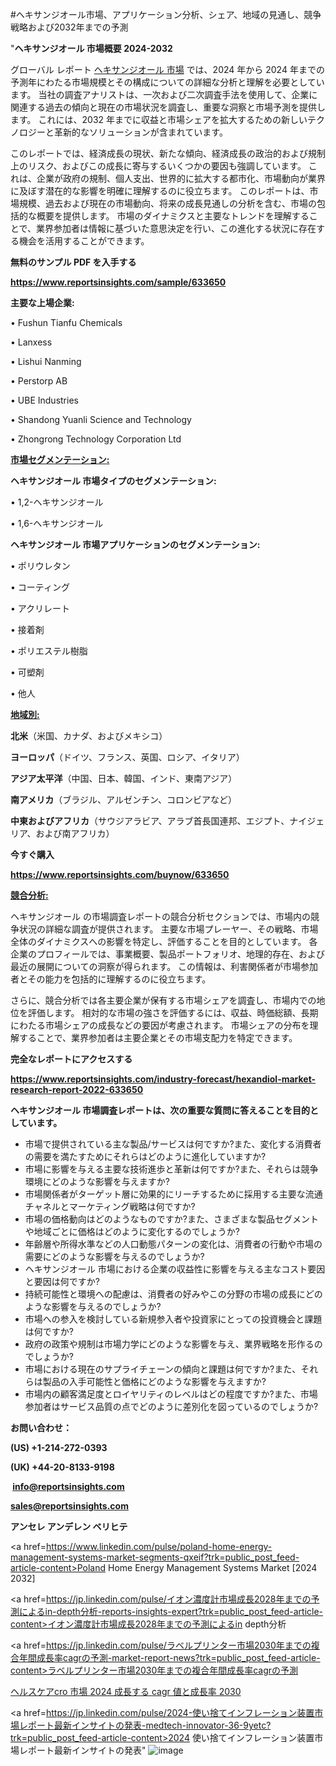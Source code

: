 #ヘキサンジオール市場、アプリケーション分析、シェア、地域の見通し、競争戦略および2032年までの予測

"<strong>ヘキサンジオール 市場概要 2024-2032</strong>

グローバル レポート <a href=https://www.reportsinsights.com/sample/633650>ヘキサンジオール 市場</a> では、2024 年から 2024 年までの予測年にわたる市場規模とその構成についての詳細な分析と理解を必要としています。 当社の調査アナリストは、一次および二次調査手法を使用して、企業に関連する過去の傾向と現在の市場状況を調査し、重要な洞察と市場予測を提供します。 これには、2032 年までに収益と市場シェアを拡大​​するための新しいテクノロジーと革新的なソリューションが含まれています。

このレポートでは、経済成長の現状、新たな傾向、経済成長の政治的および規制上のリスク、およびこの成長に寄与するいくつかの要因も強調しています。 これは、企業が政府の規制、個人支出、世界的に拡大する都市化、市場動向が業界に及ぼす潜在的な影響を明確に理解するのに役立ちます。 このレポートは、市場規模、過去および現在の市場動向、将来の成長見通しの分析を含む、市場の包括的な概要を提供します。 市場のダイナミクスと主要なトレンドを理解することで、業界参加者は情報に基づいた意思決定を行い、この進化する状況に存在する機会を活用することができます。

<strong><b>無料のサンプル PDF を入手する</b></strong>

<a href=https://www.reportsinsights.com/sample/633650><strong><u>https://www.reportsinsights.com/sample/633650</u></strong></a>

<strong>主要な上場企業:</strong>

• Fushun Tianfu Chemicals

• Lanxess

• Lishui Nanming

• Perstorp AB

• UBE Industries

• Shandong Yuanli Science and Technology

• Zhongrong Technology Corporation Ltd

<strong><u>市場セグメンテーション</u></strong><strong><u>:</u></strong>

<strong>ヘキサンジオール 市場タイプのセグメンテーション:</strong>

• 1,2-ヘキサンジオール

• 1,6-ヘキサンジオール

<strong>ヘキサンジオール 市場アプリケーションのセグメンテーション:</strong>

• ポリウレタン

• コーティング

• アクリレート

• 接着剤

• ポリエステル樹脂

• 可塑剤

• 他人

<strong><u>地域別</u></strong><strong><u>:</u></strong>

<strong>北米</strong>（米国、カナダ、およびメキシコ）

<strong>ヨーロッパ</strong>（ドイツ、フランス、英国、ロシア、イタリア）

<strong>アジア太平洋</strong>（中国、日本、韓国、インド、東南アジア）

<strong>南アメリカ</strong>（ブラジル、アルゼンチン、コロンビアなど）

<strong>中東およびアフリカ</strong>（サウジアラビア、アラブ首長国連邦、エジプト、ナイジェリア、および南アフリカ）

<strong>今すぐ購入</strong>

<a href=https://www.reportsinsights.com/buynow/633650><strong><u>https://www.reportsinsights.com/buynow/633650</u></strong></a>

<strong><u>競合分析:</u></strong>

ヘキサンジオール の市場調査レポートの競合分析セクションでは、市場内の競争状況の詳細な調査が提供されます。 主要な市場プレーヤー、その戦略、市場全体のダイナミクスへの影響を特定し、評価することを目的としています。 各企業のプロフィールでは、事業概要、製品ポートフォリオ、地理的存在、および最近の展開についての洞察が得られます。 この情報は、利害関係者が市場参加者とその能力を包括的に理解するのに役立ちます。

さらに、競合分析では各主要企業が保有する市場シェアを調査し、市場内での地位を評価します。 相対的な市場の強さを評価するには、収益、時価総額、長期にわたる市場シェアの成長などの要因が考慮されます。 市場シェアの分布を理解することで、業界参加者は主要企業とその市場支配力を特定できます。

<strong>完全なレポートにアクセスする</strong>

<a href=https://www.reportsinsights.com/industry-forecast/hexandiol-market-research-report-2022-633650><strong><u><b>https://www.reportsinsights.com/industry-forecast/hexandiol-market-research-report-2022-633650</b></u></strong></a>

<strong><b>ヘキサンジオール 市場調査レポートは、次の重要な質問に答えることを目的としています。</b></strong>
<ul>
  <li>市場で提供されている主な製品/サービスは何ですか?また、変化する消費者の需要を満たすためにそれらはどのように進化していますか?</li>
  <li>市場に影響を与える主要な技術進歩と革新は何ですか?また、それらは競争環境にどのような影響を与えますか?</li>
  <li>市場関係者がターゲット層に効果的にリーチするために採用する主要な流通チャネルとマーケティング戦略は何ですか?</li>
  <li>市場の価格動向はどのようなものですか?また、さまざまな製品セグメントや地域ごとに価格はどのように変化するのでしょうか?</li>
  <li>年齢層や所得水準などの人口動態パターンの変化は、消費者の行動や市場の需要にどのような影響を与えるのでしょうか?</li>
  <li>ヘキサンジオール 市場における企業の収益性に影響を与える主なコスト要因と要因は何ですか?</li>
  <li>持続可能性と環境への配慮は、消費者の好みやこの分野の市場の成長にどのような影響を与えるのでしょうか?</li>
  <li>市場への参入を検討している新規参入者や投資家にとっての投資機会と課題は何ですか?</li>
  <li>政府の政策や規制は市場力学にどのような影響を与え、業界戦略を形作るのでしょうか?</li>
  <li>市場における現在のサプライチェーンの傾向と課題は何ですか?また、それらは製品の入手可能性と価格にどのような影響を与えますか?</li>
  <li>市場内の顧客満足度とロイヤリティのレベルはどの程度ですか?また、市場参加者はサービス品質の点でどのように差別化を図っているのでしょうか?</li>
</ul>
<strong>お問い合わせ：</strong>

<strong>(US) +1-214-272-0393</strong>

<strong>(UK) +44-20-8133-9198</strong>

<strong> </strong><a href=info@reportsinsights.com><strong><u>info@reportsinsights.com</u></strong></a>

<a href=sales@reportsinsights.com><strong><u>sales@reportsinsights.com</u></strong></a>

<strong>アンセレ アンデレン ベリヒテ</strong>

<a href=https://www.linkedin.com/pulse/poland-home-energy-management-systems-market-segments-qxeif?trk=public_post_feed-article-content>Poland Home Energy Management Systems Market [2024 2032]</a>

<a href=https://jp.linkedin.com/pulse/イオン濃度計市場成長2028年までの予測によるin-depth分析-reports-insights-expert?trk=public_post_feed-article-content>イオン濃度計市場成長2028年までの予測によるin depth分析</a>

<a href=https://jp.linkedin.com/pulse/ラベルプリンター市場2030年までの複合年間成長率cagrの予測-market-report-news?trk=public_post_feed-article-content>ラベルプリンター市場2030年までの複合年間成長率cagrの予測</a>

<a href=https://www.linkedin.com/pulse/ヘルスケアcro-市場-2024-成長する-cagr-値と成長率-2030-healthscope-news-245-kljjf/>ヘルスケアcro 市場 2024 成長する cagr 値と成長率 2030</a>

<a href=https://jp.linkedin.com/pulse/2024-使い捨てインフレーション装置市場レポート最新インサイトの発表-medtech-innovator-36-9yetc?trk=public_post_feed-article-content>2024 使い捨てインフレーション装置市場レポート最新インサイトの発表</a>"
![image](https://github.com/ahaan12367/RIMarket24/assets/158471582/ad34cd10-3571-4eb6-a112-36a78d18ec9a)
